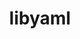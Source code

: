 ---
title: "libyaml"
layout: cache
categories: [package, develop-2024-01-21]
meta: {"versions": ["0.2.5"], "compilers": ["apple-clang@=15.0.0", "cce@=15.0.1", "gcc@=11.1.0", "gcc@=11.3.0", "gcc@=11.4.0", "gcc@=7.3.1", "gcc@=7.5.0", "gcc@=9.4.0", "oneapi@=2023.2.0"], "oss": ["amzn2", "rhel8", "ubuntu18.04", "ubuntu20.04", "ubuntu22.04", "ventura"], "platforms": ["darwin", "linux"], "targets": ["aarch64", "neoverse_n1", "neoverse_v1", "ppc64le", "x86_64_v3", "zen4"], "stacks": ["aws-isc", "aws-isc-aarch64", "data-vis-sdk", "developer-tools", "e4s", "e4s-aarch64", "e4s-cray-rhel", "e4s-neoverse_v1", "e4s-oneapi", "e4s-power", "ml-darwin-aarch64-mps", "ml-linux-x86_64-cpu", "ml-linux-x86_64-cuda", "ml-linux-x86_64-rocm", "radiuss", "root"], "num_specs": 13, "num_specs_by_stack": {"root": 13, "ml-darwin-aarch64-mps": 1, "aws-isc-aarch64": 2, "aws-isc": 1, "e4s-cray-rhel": 1, "radiuss": 1, "developer-tools": 1, "e4s-neoverse_v1": 1, "e4s-power": 1, "data-vis-sdk": 1, "e4s": 1, "e4s-oneapi": 1, "e4s-aarch64": 1, "ml-linux-x86_64-rocm": 1, "ml-linux-x86_64-cpu": 1, "ml-linux-x86_64-cuda": 1}}
spec_details: [{"hash": "dnf3djecldt2ig3yple5zuvaggz2oztq", "compiler": "apple-clang@=15.0.0", "versions": ["0.2.5"], "os": "ventura", "platform": "darwin", "target": "aarch64", "variants": ["build_system=autotools"], "stacks": ["root", "ml-darwin-aarch64-mps"], "size": "-", "tarball": "https://binaries.spack.io/releases/develop-2024-01-21/build_cache/darwin-ventura-aarch64/apple-clang-15.0.0/libyaml-0.2.5/darwin-ventura-aarch64-apple-clang-15.0.0-libyaml-0.2.5-dnf3djecldt2ig3yple5zuvaggz2oztq.spack"}, {"hash": "bsz6j4byntkysgpcq4q2gwdvgq6qienr", "compiler": "gcc@=7.3.1", "versions": ["0.2.5"], "os": "amzn2", "platform": "linux", "target": "aarch64", "variants": ["build_system=autotools"], "stacks": ["root", "aws-isc-aarch64"], "size": "-", "tarball": "https://binaries.spack.io/releases/develop-2024-01-21/build_cache/linux-amzn2-aarch64/gcc-7.3.1/libyaml-0.2.5/linux-amzn2-aarch64-gcc-7.3.1-libyaml-0.2.5-bsz6j4byntkysgpcq4q2gwdvgq6qienr.spack"}, {"hash": "ifod3x7e5x6jzqnuefw52265qx6p2zxv", "compiler": "gcc@=7.3.1", "versions": ["0.2.5"], "os": "amzn2", "platform": "linux", "target": "x86_64_v3", "variants": ["build_system=autotools"], "stacks": ["root", "aws-isc"], "size": "-", "tarball": "https://binaries.spack.io/releases/develop-2024-01-21/build_cache/linux-amzn2-x86_64_v3/gcc-7.3.1/libyaml-0.2.5/linux-amzn2-x86_64_v3-gcc-7.3.1-libyaml-0.2.5-ifod3x7e5x6jzqnuefw52265qx6p2zxv.spack"}, {"hash": "qwmngl6rx7dbciuvy723k7uug5a3ozch", "compiler": "gcc@=7.3.1", "versions": ["0.2.5"], "os": "amzn2", "platform": "linux", "target": "neoverse_n1", "variants": ["build_system=autotools"], "stacks": ["root", "aws-isc-aarch64"], "size": "-", "tarball": "https://binaries.spack.io/releases/develop-2024-01-21/build_cache/linux-amzn2-neoverse_n1/gcc-7.3.1/libyaml-0.2.5/linux-amzn2-neoverse_n1-gcc-7.3.1-libyaml-0.2.5-qwmngl6rx7dbciuvy723k7uug5a3ozch.spack"}, {"hash": "fxw6dydiimlapuzochwiaqefczuqydbw", "compiler": "cce@=15.0.1", "versions": ["0.2.5"], "os": "rhel8", "platform": "linux", "target": "zen4", "variants": ["build_system=autotools"], "stacks": ["root", "e4s-cray-rhel"], "size": "-", "tarball": "https://binaries.spack.io/releases/develop-2024-01-21/build_cache/linux-rhel8-zen4/cce-15.0.1/libyaml-0.2.5/linux-rhel8-zen4-cce-15.0.1-libyaml-0.2.5-fxw6dydiimlapuzochwiaqefczuqydbw.spack"}, {"hash": "e2kpbeb23xgps6rqdlm6oatjgcf6nilk", "compiler": "gcc@=7.5.0", "versions": ["0.2.5"], "os": "ubuntu18.04", "platform": "linux", "target": "x86_64_v3", "variants": ["build_system=autotools"], "stacks": ["radiuss", "root", "developer-tools"], "size": "-", "tarball": "https://binaries.spack.io/releases/develop-2024-01-21/build_cache/linux-ubuntu18.04-x86_64_v3/gcc-7.5.0/libyaml-0.2.5/linux-ubuntu18.04-x86_64_v3-gcc-7.5.0-libyaml-0.2.5-e2kpbeb23xgps6rqdlm6oatjgcf6nilk.spack"}, {"hash": "j5vqfharf23bask5cmihn2ttedler2uz", "compiler": "gcc@=11.4.0", "versions": ["0.2.5"], "os": "ubuntu20.04", "platform": "linux", "target": "neoverse_v1", "variants": ["build_system=autotools"], "stacks": ["root", "e4s-neoverse_v1"], "size": "-", "tarball": "https://binaries.spack.io/releases/develop-2024-01-21/build_cache/linux-ubuntu20.04-neoverse_v1/gcc-11.4.0/libyaml-0.2.5/linux-ubuntu20.04-neoverse_v1-gcc-11.4.0-libyaml-0.2.5-j5vqfharf23bask5cmihn2ttedler2uz.spack"}, {"hash": "bmv6egi4v3hhwtwnv4moif4ijzhbexyl", "compiler": "gcc@=9.4.0", "versions": ["0.2.5"], "os": "ubuntu20.04", "platform": "linux", "target": "ppc64le", "variants": ["build_system=autotools"], "stacks": ["e4s-power", "root"], "size": "-", "tarball": "https://binaries.spack.io/releases/develop-2024-01-21/build_cache/linux-ubuntu20.04-ppc64le/gcc-9.4.0/libyaml-0.2.5/linux-ubuntu20.04-ppc64le-gcc-9.4.0-libyaml-0.2.5-bmv6egi4v3hhwtwnv4moif4ijzhbexyl.spack"}, {"hash": "ogwtmvw572nrn2mchijp7zh4in5nmet6", "compiler": "gcc@=11.1.0", "versions": ["0.2.5"], "os": "ubuntu20.04", "platform": "linux", "target": "x86_64_v3", "variants": ["build_system=autotools"], "stacks": ["root", "data-vis-sdk"], "size": "-", "tarball": "https://binaries.spack.io/releases/develop-2024-01-21/build_cache/linux-ubuntu20.04-x86_64_v3/gcc-11.1.0/libyaml-0.2.5/linux-ubuntu20.04-x86_64_v3-gcc-11.1.0-libyaml-0.2.5-ogwtmvw572nrn2mchijp7zh4in5nmet6.spack"}, {"hash": "34iudj2tlnsfi4mywcemcylsdtmtvyd4", "compiler": "gcc@=11.4.0", "versions": ["0.2.5"], "os": "ubuntu20.04", "platform": "linux", "target": "x86_64_v3", "variants": ["build_system=autotools"], "stacks": ["e4s", "root"], "size": "-", "tarball": "https://binaries.spack.io/releases/develop-2024-01-21/build_cache/linux-ubuntu20.04-x86_64_v3/gcc-11.4.0/libyaml-0.2.5/linux-ubuntu20.04-x86_64_v3-gcc-11.4.0-libyaml-0.2.5-34iudj2tlnsfi4mywcemcylsdtmtvyd4.spack"}, {"hash": "vzs237wk2ugehl6a3n4rqjfge2uwv6ev", "compiler": "oneapi@=2023.2.0", "versions": ["0.2.5"], "os": "ubuntu20.04", "platform": "linux", "target": "x86_64_v3", "variants": ["build_system=autotools"], "stacks": ["e4s-oneapi", "root"], "size": "-", "tarball": "https://binaries.spack.io/releases/develop-2024-01-21/build_cache/linux-ubuntu20.04-x86_64_v3/oneapi-2023.2.0/libyaml-0.2.5/linux-ubuntu20.04-x86_64_v3-oneapi-2023.2.0-libyaml-0.2.5-vzs237wk2ugehl6a3n4rqjfge2uwv6ev.spack"}, {"hash": "g7kfymmijgpbu2z2gptebox3jtuygced", "compiler": "gcc@=11.4.0", "versions": ["0.2.5"], "os": "ubuntu22.04", "platform": "linux", "target": "aarch64", "variants": ["build_system=autotools"], "stacks": ["e4s-aarch64", "root"], "size": "-", "tarball": "https://binaries.spack.io/releases/develop-2024-01-21/build_cache/linux-ubuntu22.04-aarch64/gcc-11.4.0/libyaml-0.2.5/linux-ubuntu22.04-aarch64-gcc-11.4.0-libyaml-0.2.5-g7kfymmijgpbu2z2gptebox3jtuygced.spack"}, {"hash": "x65tkdweyl6ucd5ywtf5ky2jmagzwjdy", "compiler": "gcc@=11.3.0", "versions": ["0.2.5"], "os": "ubuntu22.04", "platform": "linux", "target": "x86_64_v3", "variants": ["build_system=autotools"], "stacks": ["ml-linux-x86_64-rocm", "root", "ml-linux-x86_64-cpu", "ml-linux-x86_64-cuda"], "size": "-", "tarball": "https://binaries.spack.io/releases/develop-2024-01-21/build_cache/linux-ubuntu22.04-x86_64_v3/gcc-11.3.0/libyaml-0.2.5/linux-ubuntu22.04-x86_64_v3-gcc-11.3.0-libyaml-0.2.5-x65tkdweyl6ucd5ywtf5ky2jmagzwjdy.spack"}]
---